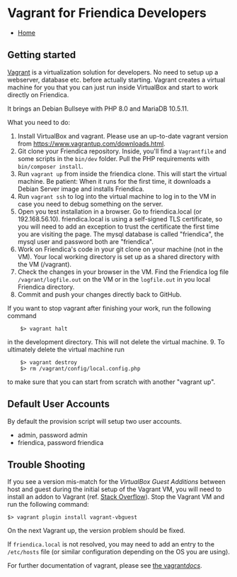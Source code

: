 Vagrant for Friendica Developers
===================

* [Home](help)

Getting started
---------------

[Vagrant](https://www.vagrantup.com/) is a virtualization solution for developers.
No need to setup up a webserver, database etc. before actually starting.
Vagrant creates a virtual machine for you that you can just run inside VirtualBox and start to work directly on Friendica.

It brings an Debian Bullseye with PHP 8.0 and MariaDB 10.5.11.

What you need to do:

1. Install VirtualBox and vagrant.
Please use an up-to-date vagrant version from https://www.vagrantup.com/downloads.html.
2. Git clone your Friendica repository.
Inside, you'll find a `Vagrantfile` and some scripts in the `bin/dev` folder.
Pull the PHP requirements with `bin/composer install`.
3. Run `vagrant up` from inside the friendica clone.
This will start the virtual machine.
Be patient: When it runs for the first time, it downloads a Debian Server image and installs Friendica.
4. Run `vagrant ssh` to log into the virtual machine to log in to the VM in case you need to debug something on the server.
5. Open you test installation in a browser.
Go to friendica.local (or 192.168.56.10).
friendica.local is using a self-signed TLS certificate, so you will need to add an exception to trust the certificate the first time you are visiting the page.
The mysql database is called "friendica", the mysql user and password both are "friendica".
6. Work on Friendica's code in your git clone on your machine (not in the VM).
Your local working directory is set up as a shared directory with the VM (/vagrant).
7. Check the changes in your browser in the VM.
Find the Friendica log file `/vagrant/logfile.out` on the VM or in the `logfile.out` in you local Friendica directory.
8. Commit and push your changes directly back to GitHub.

If you want to stop vagrant after finishing your work, run the following command

		$> vagrant halt

in the development directory.
This will not delete the virtual machine.
9. To ultimately delete the virtual machine run

        $> vagrant destroy
        $> rm /vagrant/config/local.config.php

to make sure that you can start from scratch with another "vagrant up".

Default User Accounts
---------------------

By default the provision script will setup two user accounts.

  * admin, password admin
  * friendica, password friendica

Trouble Shooting
----------------

If you see a version mis-match for the _VirtualBox Guest Additions_ between host and guest during the initial setup of the Vagrant VM, you will need to install an addon to Vagrant (ref. [Stack Overflow](https://stackoverflow.com/a/38010683)).
Stop the Vagrant VM and run the following command:

	$> vagrant plugin install vagrant-vbguest 

On the next Vagrant up, the version problem should be fixed.

If `friendica.local` is not resolved, you may need to add an entry to the `/etc/hosts` file (or similar configuration depending on the OS you are using).

For further documentation of vagrant, please see [the vagrant*docs*](https://docs.vagrantup.com/v2/).
